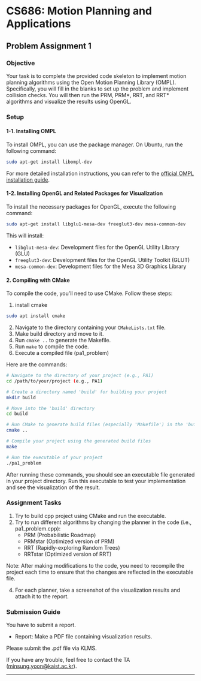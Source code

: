 # CS686: Motion Planning and Applications
## Problem Assignment 1

### Objective

Your task is to complete the provided code skeleton to implement motion planning algorithms using the Open Motion Planning Library (OMPL). Specifically, you will fill in the blanks to set up the problem and implement collision checks. You will then run the PRM, PRM*, RRT, and RRT* algorithms and visualize the results using OpenGL.

### Setup

#### 1-1. Installing OMPL

To install OMPL, you can use the package manager. On Ubuntu, run the following command:

```bash
sudo apt-get install libompl-dev
```

For more detailed installation instructions, you can refer to the [official OMPL installation guide](http://ompl.kavrakilab.org/installation.html).

#### 1-2. Installing OpenGL and Related Packages for Visualization

To install the necessary packages for OpenGL, execute the following command:

```bash
sudo apt-get install libglu1-mesa-dev freeglut3-dev mesa-common-dev
```

This will install:

- `libglu1-mesa-dev`: Development files for the OpenGL Utility Library (GLU)
- `freeglut3-dev`: Development files for the OpenGL Utility Toolkit (GLUT)
- `mesa-common-dev`: Development files for the Mesa 3D Graphics Library

#### 2. Compiling with CMake

To compile the code, you'll need to use CMake. Follow these steps:

1. install cmake
```bash
sudo apt install cmake
```
2. Navigate to the directory containing your `CMakeLists.txt` file.
3. Make build directory and move to it.
4. Run `cmake ..` to generate the Makefile.
5. Run `make` to compile the code.
6. Execute a compiled file (pa1_problem)

Here are the commands:
```bash
# Navigate to the directory of your project (e.g., PA1)
cd /path/to/your/project (e.g., PA1)

# Create a directory named 'build' for building your project
mkdir build

# Move into the 'build' directory
cd build

# Run CMake to generate build files (especially 'Makefile') in the 'build' directory
cmake ..

# Compile your project using the generated build files
make

# Run the executable of your project
./pa1_problem
```

After running these commands, you should see an executable file generated in your project directory. 
Run this executable to test your implementation and see the visualization of the result.

### Assignment Tasks
1. Try to build cpp project using CMake and run the executable.
3. Try to run different algorithms by changing the planner in the code (i.e., pa1_problem.cpp):
    - PRM (Probabilistic Roadmap)
    - PRMstar (Optimized version of PRM)
    - RRT (Rapidly-exploring Random Trees)
    - RRTstar (Optimized version of RRT)
  
Note: After making modifications to the code, you need to recompile the project each time to ensure that the changes are reflected in the executable file.

4. For each planner, take a screenshot of the visualization results and attach it to the report.

### Submission Guide
You have to submit a report.
- Report: Make a PDF file containing visualization results.

Please submit the .pdf file via KLMS.

If you have any trouble, feel free to contact the TA (minsung.yoon@kaist.ac.kr).


---

